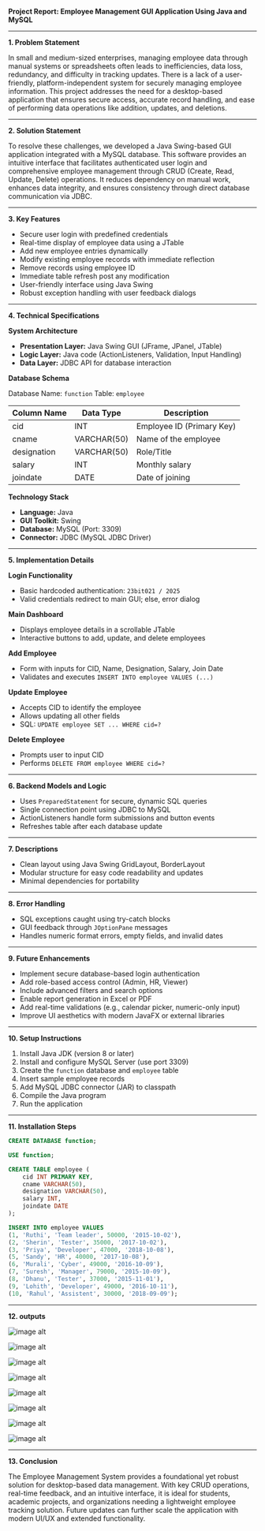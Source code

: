**Project Report: Employee Management GUI Application Using Java and MySQL**

---

**1. Problem Statement**

In small and medium-sized enterprises, managing employee data through manual systems or spreadsheets often leads to inefficiencies, data loss, redundancy, and difficulty in tracking updates. There is a lack of a user-friendly, platform-independent system for securely managing employee information. This project addresses the need for a desktop-based application that ensures secure access, accurate record handling, and ease of performing data operations like addition, updates, and deletions.

---

**2. Solution Statement**

To resolve these challenges, we developed a Java Swing-based GUI application integrated with a MySQL database. This software provides an intuitive interface that facilitates authenticated user login and comprehensive employee management through CRUD (Create, Read, Update, Delete) operations. It reduces dependency on manual work, enhances data integrity, and ensures consistency through direct database communication via JDBC.

---

**3. Key Features**

* Secure user login with predefined credentials
* Real-time display of employee data using a JTable
* Add new employee entries dynamically
* Modify existing employee records with immediate reflection
* Remove records using employee ID
* Immediate table refresh post any modification
* User-friendly interface using Java Swing
* Robust exception handling with user feedback dialogs

---

**4. Technical Specifications**

**System Architecture**

* **Presentation Layer:** Java Swing GUI (JFrame, JPanel, JTable)
* **Logic Layer:** Java code (ActionListeners, Validation, Input Handling)
* **Data Layer:** JDBC API for database interaction

**Database Schema**

Database Name: `function`
Table: `employee`

| Column Name | Data Type   | Description               |
| ----------- | ----------- | ------------------------- |
| cid         | INT         | Employee ID (Primary Key) |
| cname       | VARCHAR(50) | Name of the employee      |
| designation | VARCHAR(50) | Role/Title                |
| salary      | INT         | Monthly salary            |
| joindate    | DATE        | Date of joining           |

**Technology Stack**

* **Language:** Java
* **GUI Toolkit:** Swing
* **Database:** MySQL (Port: 3309)
* **Connector:** JDBC (MySQL JDBC Driver)

---

**5. Implementation Details**

**Login Functionality**

* Basic hardcoded authentication: `23bit021 / 2025`
* Valid credentials redirect to main GUI; else, error dialog

**Main Dashboard**

* Displays employee details in a scrollable JTable
* Interactive buttons to add, update, and delete employees

**Add Employee**

* Form with inputs for CID, Name, Designation, Salary, Join Date
* Validates and executes `INSERT INTO employee VALUES (...)`

**Update Employee**

* Accepts CID to identify the employee
* Allows updating all other fields
* SQL: `UPDATE employee SET ... WHERE cid=?`

**Delete Employee**

* Prompts user to input CID
* Performs `DELETE FROM employee WHERE cid=?`

---

**6. Backend Models and Logic**

* Uses `PreparedStatement` for secure, dynamic SQL queries
* Single connection point using JDBC to MySQL
* ActionListeners handle form submissions and button events
* Refreshes table after each database update

---

**7. Descriptions**

* Clean layout using Java Swing GridLayout, BorderLayout
* Modular structure for easy code readability and updates
* Minimal dependencies for portability

---

**8. Error Handling**

* SQL exceptions caught using try-catch blocks
* GUI feedback through `JOptionPane` messages
* Handles numeric format errors, empty fields, and invalid dates

---

**9. Future Enhancements**

* Implement secure database-based login authentication
* Add role-based access control (Admin, HR, Viewer)
* Include advanced filters and search options
* Enable report generation in Excel or PDF
* Add real-time validations (e.g., calendar picker, numeric-only input)
* Improve UI aesthetics with modern JavaFX or external libraries

---

**10. Setup Instructions**

1. Install Java JDK (version 8 or later)
2. Install and configure MySQL Server (use port 3309)
3. Create the `function` database and `employee` table
4. Insert sample employee records
5. Add MySQL JDBC connector (JAR) to classpath
6. Compile the Java program
7. Run the application

---

**11. Installation Steps**

```sql
CREATE DATABASE function;

USE function;

CREATE TABLE employee (
    cid INT PRIMARY KEY,
    cname VARCHAR(50),
    designation VARCHAR(50),
    salary INT,
    joindate DATE
);

INSERT INTO employee VALUES
(1, 'Ruthi', 'Team leader', 50000, '2015-10-02'),
(2, 'Sherin', 'Tester', 35000, '2017-10-02'),
(3, 'Priya', 'Developer', 47000, '2018-10-08'),
(5, 'Sandy', 'HR', 40000, '2017-10-08'),
(6, 'Murali', 'Cyber', 49000, '2016-10-09'),
(7, 'Suresh', 'Manager', 79000, '2015-10-09'),
(8, 'Dhanu', 'Tester', 37000, '2015-11-01'),
(9, 'Lohith', 'Developer', 49000, '2016-10-11'),
(10, 'Rahul', 'Assistent', 30000, '2018-09-09');
```

---

**12. outputs**

![image alt](https://github.com/PriyadharshiniR021/Employee-Management-System/blob/27b3e22ab334344696c8c78078c6f052f8d92280/login.png)

![image alt](https://github.com/PriyadharshiniR021/Employee-Management-System/blob/7b8bb5e32bb30cda97799c73481b0bedd1dc5ac3/view%20employee%20table.png)

![image alt](https://github.com/PriyadharshiniR021/Employee-Management-System/blob/53a6304a9a74ad2ed7b7b44eae5d55de23932778/add%20employee.png)

![image alt](https://github.com/PriyadharshiniR021/Employee-Management-System/blob/b7dd3a3ef008e713cf023eb206ef03b53572f0e3/added%20successfully.png)

![image alt](https://github.com/PriyadharshiniR021/Employee-Management-System/blob/c61de43e260517c880bcd6ae8ddc9ad9b630bb13/display.png)

![image alt](https://github.com/PriyadharshiniR021/Employee-Management-System/blob/a616495bf54f512ee907e0651b121921eb74913b/deleting%20by%20id.png)

![image alt](https://github.com/PriyadharshiniR021/Employee-Management-System/blob/026ad4cc1f196f56e712ae62e1e996a42850f0b7/deleted%20successfully.png)

![image alt](https://github.com/PriyadharshiniR021/Employee-Management-System/blob/b4b0d066e1033bd76a37e969bf132a471aa2c2bd/display%20after%20delete.png)

---

**13. Conclusion**

The Employee Management System provides a foundational yet robust solution for desktop-based data management. With key CRUD operations, real-time feedback, and an intuitive interface, it is ideal for students, academic projects, and organizations needing a lightweight employee tracking solution. Future updates can further scale the application with modern UI/UX and extended functionality.
